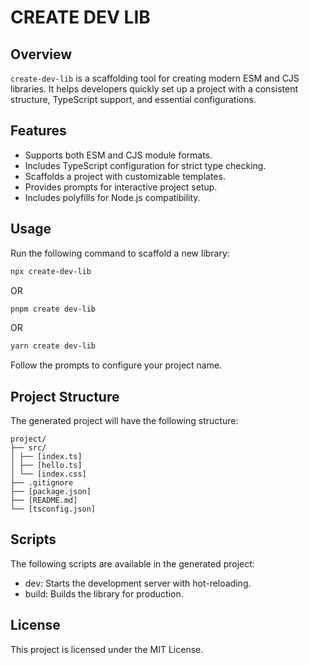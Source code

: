 # CREATE DEV LIB

## Overview

`create-dev-lib` is a scaffolding tool for creating modern ESM and CJS libraries. It helps developers quickly set up a project with a consistent structure, TypeScript support, and essential configurations.

## Features

- Supports both ESM and CJS module formats.
- Includes TypeScript configuration for strict type checking.
- Scaffolds a project with customizable templates.
- Provides prompts for interactive project setup.
- Includes polyfills for Node.js compatibility.

## Usage

Run the following command to scaffold a new library:

```bash
npx create-dev-lib

```

OR

```bash
pnpm create dev-lib
```

OR

```bash
yarn create dev-lib

```

Follow the prompts to configure your project name.

## Project Structure

The generated project will have the following structure:

```
project/
├── src/
│ ├── [index.ts]
│ ├── [hello.ts]
│ └── [index.css]
├── .gitignore
├── [package.json]
├── [README.md]
└── [tsconfig.json]
```

## Scripts

The following scripts are available in the generated project:

- dev: Starts the development server with hot-reloading.
- build: Builds the library for production.

## License

This project is licensed under the MIT License.
